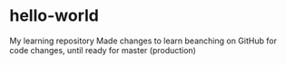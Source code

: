 # hello-world
My learning repository
Made changes to learn beanching on GitHub for code changes, until ready for master (production)
